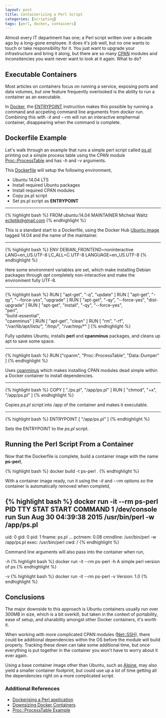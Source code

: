 ```yaml
---
layout: post
title: Containerizing a Perl Script
categories: [scripting]
tags: [perl, docker, containers]
---
```


Almost every IT department has one; a Perl script written over a decade ago by a long-gone employee. It does it's job well, but no one wants to touch or take responsibility for it. You just want to upgrade your infrastructure and bring it along, but there are so many [CPAN](http://www.cpan.org/) modules and inconsitencies you want never want to look at it again. What to do?

## Executable Containers

Most articles on containers focus on running a service, exposing ports and data volumes, but one feature frequently overlooked is the ability to run a container as an executable.

In [Docker](https://www.docker.com), the [ENTRYPOINT](https://docs.docker.com/reference/builder/#entrypoint) instruction makes this possible by running a command and accpeting command line arguments from *docker run*. Combining this with *-it* and *--rm* will run an interactive emphermal container, disappearing when the command is complete.

## Dockerfile Example

Let's walk through an example that runs a simple perl script called [ps.pl](https://gist.github.com/ecliptik/9a868cbe348d87a5141a#file-ps-pl) printing out a simple process table using the CPAN module [Proc::ProcessTable](http://search.cpan.org/~durist/Proc-ProcessTable-0.39/ProcessTable.pm) and has *-h* and *-v* arguments.

This [Dockerfile](https://gist.github.com/ecliptik/9a868cbe348d87a5141a#file-dockerfile) will setup the following environment,

- Ubuntu 14.04 LTS
- Install required Ubuntu packages
- Install required CPAN modules
- Copy ps.pl script
- Set ps.pl script as **ENTRYPOINT**

---

{% highlight bash %}
FROM ubuntu:14.04
MAINTAINER Micheal Waltz <ecliptik@gmail.com>
{% endhighlight %}

This is a standard start to a Dockerfile, using the Docker Hub [Ubuntu image](https://hub.docker.com/_/ubuntu/) tagged 14.04 and the name of the maintainer.

---

{% highlight bash %}
ENV DEBIAN_FRONTEND=noninteractive LANG=en_US.UTF-8 LC_ALL=C.UTF-8 LANGUAGE=en_US.UTF-8
{% endhighlight %}

Here some environment variables are set, which make installing Debian packages through *apt* completely non-interactive and make the environment fully UTF-8.

---

{% highlight bash %}
RUN [ "apt-get", "-q", "update" ]
RUN [ "apt-get", "-qy", "--force-yes", "upgrade" ]
RUN [ "apt-get", "-qy", "--force-yes", "dist-upgrade" ]
RUN [ "apt-get", "install", "-qy", "--force-yes", \
      "perl", \
      "build-essential", \
      "cpanminus" ]
RUN [ "apt-get", "clean" ]
RUN [ "rm", "-rf", "/var/lib/apt/lists/*", "/tmp/*", "/var/tmp/*" ]
{% endhighlight %}

Fully updates Ubuntu, installs **perl** and **cpanminus** packages, and cleans up apt to save some space.

---

{% highlight bash %}
RUN ["cpanm", "Proc::ProcessTable", "Data::Dumper" ]
{% endhighlight %}

Uses [cpanminus](http://search.cpan.org/~miyagawa/App-cpanminus-0.05/cpanm) which makes installing CPAN modules dead simple within a Docker container to install dependencies.

---

{% highlight bash %}
COPY [ "./ps.pl", "/app/ps.pl" ]
RUN [ "chmod", "+x",  "/app/ps.pl" ]
{% endhighlight %}

Copies *ps.pl* script into /app of the container and makes it executable.

---

{% highlight bash %}
ENTRYPOINT [ "/app/ps.pl" ]
{% endhighlight %}

Sets the ENTRYPOINT to the *ps.pl* script.

## Running the Perl Script From a Container

Now that the Dockerfile is complete, build a container image with the name **ps-perl**,


{% highlight bash %}
docker build -t ps-perl .
{% endhighlight %}

With a container image ready, run it using the *-it* and *--rm* options so the container is automatically removed when completd,

{% highlight bash %}
docker run -it --rm ps-perl
PID    TTY        STAT     START                    COMMAND
1      /dev/console run      Sun Aug 30 04:39:38 2015 /usr/bin/perl -w /app/ps.pl
--------------------------------
uid:  0
gid:  0
pid:  1
fname:  ps.pl
...
pctmem:  0.08
cmndline:  /usr/bin/perl -w /app/ps.pl
exec:  /usr/bin/perl
cwd:  /
{% endhighlight %}

Command line arguments will also pass into the container when run,

*-h*
{% highlight bash %}
docker run -it --rm ps-perl -h
A simple perl version of ps
{% endhighlight %}

*-v*
{% highlight bash %}
docker run -it --rm ps-perl -v
Version: 1.0
{% endhighlight %}

## Conclusions

The major downside to this approach is Ubuntu containers usually run over 300MB in size, which is a bit overkill, but taken in the context of portability, ease of setup, and sharability amongst other Docker containers, it's worth it.

When working with more complicated CPAN modules ([Net::SSH](http://search.cpan.org/dist/Net-SSH/SSH.pm)), there could be additional dependencies within the OS before the module will build properly. Tracking these down can take some additional time, but once everything is put together in the container you won't have to worry about it ever again.

Using a base container image other than Ubuntu, such as [Alpine](https://hub.docker.com/_/perl/), may also yield a smaller container footprint, but could use up a lot of time getting all the dependencies right on a more complicated script.

### Additional References

- [Dockerising a Perl application](http://robn.io/docker-perl/)
- [Downsizing Docker Containers](https://intercityup.com/blog/downsizing-docker-containers.html)
- [Proc::ProcessTable Example](http://search.cpan.org/~durist/Proc-ProcessTable-0.39/ProcessTable.pm)
